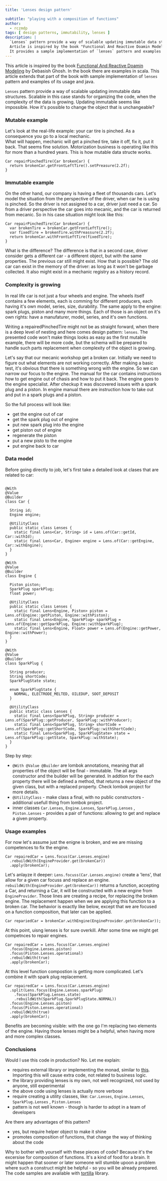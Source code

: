 ```yaml
---
title: 'Lenses design pattern'

subtitle: "playing with a composition of functions"
author:
  - rczmdp
tags: [ design patterns, immutability, lenses ]
description: |
  `Lenses` pattern provide a way of scalable updating immutable data structures.  
  Article is inspired by the book "Functional And Reactive Doamin Modeling" by Debasish Ghosh. 
  It provides a sample implementation of `lenses` pattern and examples of it's usage.
---
```


This article is inspired by the
book [Functional And Reactive Doamin Modeling](https://www.manning.com/books/functional-and-reactive-domain-modeling) by
Debasish Ghosh. In the book there are examples in scala. This article extends that part of the book with sample
implementation of `lenses` pattern and examples of its usage and java.

`Lenses` pattern provide a way of scalable updating immutable data structures. Scalable in this case stands for
organizing the code, when the complexity of the data is growing. Updating immutable seems like impossible. How it's
possible to change the object that is unchangeable?

### Mutable example

Let's look at the real-life example: your car tire is pinched. As a consequence you go to a local mechanic.  
What will happen, mechanic will get a pinched tire, take it off, fix it, put it back. That seems fine solution.
Motorization business is operating like this for more than a hundred years.
This is how mutable data structe works.

```jshelllanguage
Car repairPinchedTire(Car brokenCar) {
  return brokenCar.getFrontLeftTire().setPreasure(2.2f);
}
```

### Immutable example

On the other hand, our company is having a fleet of thousands cars. Let's model the situation from the perspective of
the driver, when car he is using is pinched.
So the driver is not assigned to a car, driver just need a car. So from a driver perspective the car goes into mecanic,
and the car is returned from mecanic.
So in his case situation might look like this:

```jshelllanguage
Car repairPinchedTire(Car brokenCar) {
  var brokenTire = brokenCar.getFrontLeftTire();
  var fixedTire = brokenTire.withPreassure(2.2f);
  return brokenCar.withFrontLeftTire(fixedTire);
}
```

What is the difference? The difference is that in a second case, driver consider gets a different car - a different
object, but with the same properties. The previous car still might exist.
How that is possible? The old car can exist in the memory of the driver: as long as it won't be garbage collected. It
also might exist in a mechanic registry as a history record.

### Complexity is growing

In real life car is not just a four wheels and engine. The wheels itself contains a few elements, each is comming for
different producers, each having it's own model, series, size, durability.
The same apply to the engine: spark plugs, piston and many more things. Each of those is an object on it's own rights:
have a manufaturer, model, series, and it's own functions.

Writing a repairedPinchedTire might not be as straight forward, when there is a deep level of nesting and here comes
design pattern: `lenses`. The presented code won't make things looks as easy as the first mutable example, there will be
more code, but the schema will be prepared to handle such parts replacement when complexity of the object is growing.

Let's say that our mecanic workshop get a broken car.
Initially we need to figure out what elements are not working correctly.
After making a basic test, it's obvious that there is something wrong with the engine.
So we can narrow our focus to the engine. The manual for the car contains instructions how to get engine out of chasis
and how to put it back.
The engine goes to the engine specialist. After checkup it was discovered issues with a spark plug and a piston.
In engine manual there are instruction how to take out and put in a spark plugs and a piston.

So the full process will look like:

* get the engine out of car
* get the spark plug out of engine
* put new spark plug into the engine
* get piston out of engine
* regenerate the piston
* put a new pisto to the engine
* put engine back to car

### Data model

Before going directly to job, let's first take a detailed look at clases that are related to car:

```jshelllanguage

@With
@Value
@Builder
class Car {

  String id;
  Engine engine;

  @UtilityClass
  public static class Lenses {
    static final Lens<Car, String> id = Lens.of(Car::getId, Car::withId);
    static final Lens<Car, Engine> engine = Lens.of(Car::getEngine, Car::withEngine);
  }
}

@With
@Value
@Builder
class Engine {

  Piston piston;
  SparkPlug sparkPlug;
  float power;

  @UtilityClass
  public static class Lenses {
    static final Lens<Engine, Piston> piston = Lens.of(Engine::getPiston, Engine::withPiston);
    static final Lens<Engine, SparkPlug> sparkPlug = Lens.of(Engine::getSparkPlug, Engine::withSparkPlug);
    static final Lens<Engine, Float> power = Lens.of(Engine::getPower, Engine::withPower);
  }
}

@With
@Value
@Builder
class SparkPlug {

  String producer;
  String shortCode;
  SparkPlugState state;

  enum SparkPlugState {
    NORMAL, ELECTRODE_MELTED, OILEDUP, SOOT_DEPOSIT
  }

  @UtilityClass
  public static class Lenses {
    static final Lens<SparkPlug, String> producer = Lens.of(SparkPlug::getProducer, SparkPlug::withProducer);
    static final Lens<SparkPlug, String> shortCode = Lens.of(SparkPlug::getShortCode, SparkPlug::withShortCode);
    static final Lens<SparkPlug, SparkPlugState> state = Lens.of(SparkPlug::getState, SparkPlug::withState);
  }
}
```

Step by step:

* `@With @Value @Builder` are lombok annotations, meaning that all properties of the object will be final -
  immutable. The all args constructor and the builder will be generated. In addtion for the each property there will be
  defined a method, that returns a new object of the given class, but with a replaced property. Check lombok project for
  more details.
* `@UtilityClass` - make class a final, with no public constructors - additional usefull thing from lombok project.
* inner classes `Car.Lenses`, `Engine.Lenses`, `SparkPlug.Lenses` , `Piston.Lenses` - provides a pair of functions:
  allowing to get and replace a given property.

### Usage examples

For now let's assume just the enigne is broken, and we are missing competences to fix the engine.

```jshelllanguage
Car repairedCar = Lens.focus(Car.Lenses.engine)
  .rebuildWith(EngineProvider.get(brokenCar))
  .apply(brokenCar);
```

Let's anlayze it deeper:
```Lens.focuss(Car.Lenses.engine)``` create a 'lens', that allow for a given car focuss and replace an engine.
``rebuildWith(EngineProvider.get(brokenCar))`` returns a function, accepting a Car, and returning a Car, it will be
constructed with a new engine from `EngineProvider`.
Those lines are creating a recipe, for replacing the broken engine. The replacement happen when we are applying this
function to a broken car.
The behavior is exactly like below, except that we are focused on a function composition, that later can be applied.

```jshelllanguage
Car repariedCar = brokenCar.withEngine(EngineProvider.get(brokenCar));
```

At this point, uisng lenses is for sure overkill. After some time we might get competnces to repair engines.

```jshelllanguage
Car repairedCar = Lens.focus(Car.Lenses.engine)
  .focus(Engine.Lenses.piston)
  .focus(Piston.Lenses.operational)
  .rebuildWith(true)
  .apply(brokenCar);
```

At this level function compostion is getting more complicated. Let's combine it with spark plug replacement.

```jshelllanguage
Car repairedCar = Lens.focus(Car.Lenses.engine)
  .split(Lens.focus(Engine.Lenses.sparkPlug)
    .focus(SparkPlug.Lenses.state)
    .rebuildWith(SparkPlug.SparkPlugState.NORMAL))
  .focus(Engine.Lenses.piston)
  .focus(Piston.Lenses.operational)
  .rebuildWith(true)
  .apply(brokenCar);
``` 

Benefits are becoming visible: with the one go I'm replacing two elements of the engine. Having those lenses might be a
helpful, when having more and more complex classes.

### Conclusions

Would I use this code in production? No. Let me explain:

* requires external library or implementing the monad, similar
  to [this](https://github.com/rczyzewski/tortilla/blob/main/tortilla/src/main/java/io/github/rczyzewski/tortilla/lens/Lens.java).
  Importing this will cause extra code, not related to business logic.
* the library providing lenses is my own, not well recognized, not used by anyone, still experimental
* the above code using lenses is actually more verbose
* require creating a utility classes, like: `Car.Lenses`, `Engine.Lenses`, `SparkPlug.Lenses` , `Piston.Lenses`
* pattern is not well known - though is harder to adopt in a team of developers

Are there any advantages of this pattern? 
* yes, but require helper object to make it shine
* promotes composition of functions, that change the way of thinking about the code


Why to bother with yourself with these pieces of code? Because it's the excersise for composition of functions. It's a
kind of food for a brain. It might happen that sooner or later someone will stumble upoon a problem where such a
construct might be helpful - so you will be already prepared. The code samples are available
with [tortilla](https://github.com/rczyzewski/tortilla) library.





